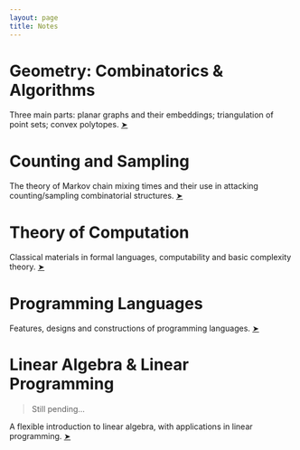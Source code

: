 ```yaml
---
layout: page
title: Notes
---
```


# Geometry: Combinatorics & Algorithms

Three main parts: planar graphs and their embeddings; triangulation of point sets; convex polytopes. [➤](./geometry)

# Counting and Sampling

The theory of Markov chain mixing times and their use in attacking counting/sampling combinatorial structures. [➤](./sampling)

# Theory of Computation

Classical materials in formal languages, computability and basic complexity theory. [➤](./computation)

# Programming Languages

Features, designs and constructions of programming languages. [➤](./program-language)

# Linear Algebra & Linear Programming

> Still pending...

A flexible introduction to linear algebra, with applications in linear programming. [➤](./linear-algebra)
